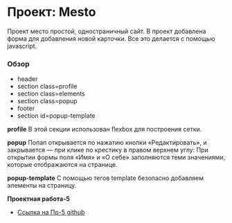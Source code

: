 # Проект: Mesto
Проект место простой, одностраничный сайт. В проект добавлена  форма для добавления новой карточки. Все это делается с помощью javascript. 
### Обзор
* header
* section class=profile
* section class=elements
* section class=popup
* footer
* section id=popup-template


**profile**
В этой секции использован flexbox для построения сетки.


**popup**
Попап открывается по нажатию кнопки «Редактировать», и закрывается — при клике по крестику в правом верхнем углу:
При открытии формы поля «Имя» и «О себе»  заполняются теми значениями, которые отображаются на странице.


**popup-template**
C помощью тегов template безопасно добавляем элементы на страницу.

**Проектная работа-5**

* [Ссылка на Пр-5 github](https://ulanbekboev.github.io/mesto/)

